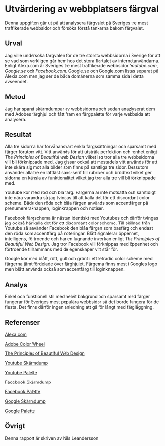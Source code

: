 Utvärdering av webbplatsers färgval
===================================


Denna uppgiften går ut på att analysera färgvalet på Sveriges tre mest
traffikerade webbsidor och försöka förstå tankarna bakom färgvalet.

Urval
-----------------------

Jag ville undersöka färgvalen för de tre största webbsidorna i Sverige för att
se vad som verkligen går hem hos det stora flertalet av internetanvändarna.
Enligt Alexa.com är Sveriges tre mest traffikerade webbsidor *Youtube.com*,
*Google.se* och *Facebook.com*.
Google.se och Google.com listas separat på Alexia.com men jag ser de båda
domänerna som samma sida i detta avseendet.

Metod
-----------------------

Jag har sparat skärmdumpar av webbsidorna och sedan anazlyserat dem med Adobes
färghjul och fått fram en färgpalette för varje webbsida att analysera.

Resultat
-----------------------

Alla tre sidorna har förvånansvärt enkla färgssättningar och sparsamt med färger
förutom vitt.
Vitt används för att utstråla perfektion och renhet enligt *The Principles of
Beautiful web Design* vilket jag tror alla tre webbsidorna vill bli förknippade med.
Jag gissar också att mestadels vitt används för att inte skära sig mot alla
bilder som finns på samtliga tre sidor.
Dessutom använder alla tre en lättläst sans-serif till rubriker och brödtext
vilket ger sidorna en känsla av funktionalitet vilket jag tror alla tre vill bli
förknippade med.

Youtube kör med röd och blå färg. Färgerna är inte motsatta och samtidigt inte
nära varandra så jag tvingas till att kalla det för ett discordant color scheme.
Både den röda och blåa färgen används som accentfärger på prenumereraknappen,
loginknappen och notiser.

Facebook färgschema är nästan identiskt med Youtubes och därför tvingas jag
också här kalla det för ett discordant color scheme.
Till skillnad från Youtube så använder Facebook den blåa färgen som basfärg och
endast den röda som accentfärg på noteringar.
Blått signalerar öppenhet, intelligens, förtroende och har en lugnande inverkan
enligt *The Principles of Beautiful Web Design*. Jag tror Facebook vill förknippas
med öppenhet och förtroende tillsammans med de egenskaper vitt står för.

Google kör med blått, rött, gult och grönt i ett tetradic color scheme med
färgerna jämt fördelade över färghjulet.
Färgerna finns mest i Googles logo men blått används också som accentfärg
till loginknappen.

Analys
-----------------------

Enkel och funktionell stil med helvit bakgrund och sparsamt med färger fungerar
för Sveriges mest populära webbsidor så det borde fungera för de flesta.
Det finns därför ingen anledning att gå för långt med färgläggning.

Referenser
-----------------------

[Alexa.com](https://www.alexa.com/topsites/countries/SE)

[Adobe Color Wheel](https://color.adobe.com/)

[The Principles of Beautiful Web Design](https://doc.lagout.org/programmation/Design/The%20Principles%20of%20Beautiful%20Web%20Design%20-%20Beaird%20-%20Site%20Point%20%282010%29%20.pdf)

[Youtube Skärmdump](img/youtube.jpg)

[Youtube Palette](img/youtube_palette.png)

[Facebook Skärmdump](img/facebook.png)

[Facebook Palette](img/facebook_palette.png)

[Google Skärmdump](img/google.png)

[Google Palette](img/google_palette.png)

Övrigt
-----------------------

Denna rapport är skriven av Nils Leandersson.
